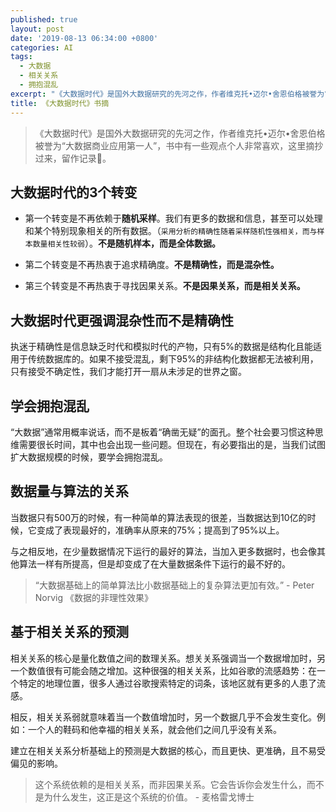 ```yaml
---
published: true
layout: post
date: '2019-08-13 06:34:00 +0800'
categories: AI
tags:
  - 大数据
  - 相关关系
  - 拥抱混乱
excerpt: "《大数据时代》是国外大数据研究的先河之作，作者维克托•迈尔•舍恩伯格被誉为“大数据商业应用第一人”，书中有一些观点个人非常喜欢，这里摘抄过来，留作记录\U0001F4DD。"
title: 《大数据时代》书摘
---
```

> 《大数据时代》是国外大数据研究的先河之作，作者维克托•迈尔•舍恩伯格被誉为“大数据商业应用第一人”，书中有一些观点个人非常喜欢，这里摘抄过来，留作记录📝。


## 大数据时代的3个转变

* 第一个转变是不再依赖于**随机采样**。我们有更多的数据和信息，甚至可以处理和某个特别现象相关的所有数据。（`采用分析的精确性随着采样随机性强相关，而与样本数量相关性较弱`）。**不是随机样本，而是全体数据。**

* 第二个转变是不再热衷于追求精确度。**不是精确性，而是混杂性。**

* 第三个转变是不再热衷于寻找因果关系。**不是因果关系，而是相关关系。**


## 大数据时代更强调混杂性而不是精确性

执迷于精确性是信息缺乏时代和模拟时代的产物，只有5%的数据是结构化且能适用于传统数据库的。如果不接受混乱，剩下95%的非结构化数据都无法被利用，只有接受不确定性，我们才能打开一扇从未涉足的世界之窗。


## 学会拥抱混乱

“大数据”通常用概率说话，而不是板着“确凿无疑”的面孔。整个社会要习惯这种思维需要很长时间，其中也会出现一些问题。但现在，有必要指出的是，当我们试图扩大数据规模的时候，要学会拥抱混乱。


## 数据量与算法的关系

当数据只有500万的时候，有一种简单的算法表现的很差，当数据达到10亿的时候，它变成了表现最好的，准确率从原来的75%；提高到了95%以上。

与之相反地，在少量数据情况下运行的最好的算法，当加入更多数据时，也会像其他算法一样有所提高，但是却变成了在大量数据条件下运行的最不好的。

> “大数据基础上的简单算法比小数据基础上的复杂算法更加有效。” - Peter Norvig 《数据的非理性效果》


## 基于相关关系的预测

相关关系的核心是量化数值之间的数理关系。想关关系强调当一个数据增加时，另一个数值很有可能会随之增加。这种很强的相关关系，比如谷歌的流感趋势：在一个特定的地理位置，很多人通过谷歌搜索特定的词条，该地区就有更多的人患了流感。

相反，相关关系弱就意味着当一个数值增加时，另一个数据几乎不会发生变化。例如：一个人的鞋码和他幸福的相关关系，就会他们之间几乎没有关系。

建立在相关关系分析基础上的预测是大数据的核心，而且更快、更准确，且不易受偏见的影响。

> 这个系统依赖的是相关关系，而非因果关系。它会告诉你会发生什么，而不是为什么发生，这正是这个系统的价值。   - 麦格雷戈博士



